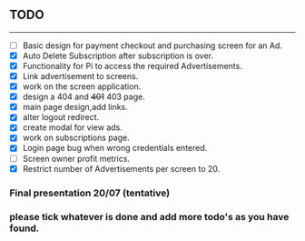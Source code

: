 ## TODO
---

- [ ] Basic design for payment checkout and purchasing screen for an Ad.
- [x] Auto Delete Subscription after subscription is over. 
- [x] Functionality for Pi to access the required Advertisements.
- [x] Link advertisement to screens.
- [x] work on the screen application.
- [x] design a 404 and ~~401~~ 403 page.
- [x] main page design,add links.
- [x] alter logout redirect.
- [x] create modal for view ads.
- [x] work on subscriptions page.
- [x] Login page bug when wrong credentials entered.
- [ ] Screen owner profit metrics.
- [x] Restrict number of Advertisements per screen to 20.

### Final presentation 20/07 (tentative)
### please tick whatever is done and add more todo's as you have found.